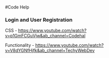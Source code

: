 #Code Help

### Login and User Registration
CSS - https://www.youtube.com/watch?v=p1GmFCGuVjw&ab_channel=Codehal

Functionality - https://www.youtube.com/watch?v=V8dYGNfHjfk&ab_channel=TechyWebDev
